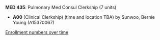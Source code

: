 **MED 435**: Pulmonary Med Consul Clerkship (7 units)

- **A00** (Clinical Clerkship) (time and location TBA) by Sunwoo, Bernie Young (A15370067)

[Enrollment numbers over time](./MED435.tsv)
